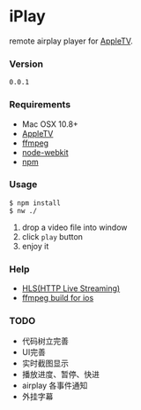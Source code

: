 iPlay
=================

remote airplay player for [AppleTV](http://www.apple.com/appletv/).

### Version

`0.0.1`

### Requirements

* Mac OSX 10.8+
* [AppleTV](http://www.apple.com/appletv/)
* [ffmpeg](http://ffmpeg.org/)
* [node-webkit](https://github.com/rogerwang/node-webkit)
* [npm](https://npmjs.org/)


### Usage

	$ npm install
	$ nw ./
	
1. drop a video file into window
2. click `play` button
3. enjoy it

### Help

+ [HLS(HTTP Live Streaming)](http://tools.ietf.org/html/draft-pantos-http-live-streaming-12)
+ [ffmpeg build for ios](http://www.cocoachina.com/bbs/read.php?tid=142628&page=1)

### TODO

+ 代码树立完善
+ UI完善
+ 实时截图显示
+ 播放进度、暂停、快进
+ airplay 各事件通知
+ 外挂字幕



